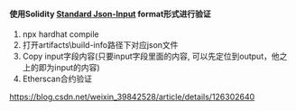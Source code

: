 #### 使用Solidity [Standard Json-Input](https://solidity.readthedocs.io/en/v0.5.8/using-the-compiler.html#compiler-input-and-output-json-description) format形式进行验证

1. npx hardhat compile
2. 打开artifacts\build-info路径下对应json文件
3. Copy input字段内容(只要input字段里面的内容, 可以先定位到output，他之上的即为input的内容)
4. Etherscan合约验证



https://blog.csdn.net/weixin_39842528/article/details/126302640
